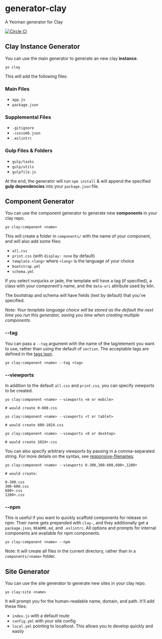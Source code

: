 # generator-clay
A Yeoman generator for Clay

[![Circle CI](https://circleci.com/gh/nymag/generator-clay.svg?style=svg&circle-token=a4c35eb0cccf099844c822d0ac36e8495bd2d1d5)](https://circleci.com/gh/nymag/generator-clay)

## Clay Instance Generator
You can use the main generator to generate an new clay **instance**.

```
yo clay
```

This will add the following files:

### Main Files
* `app.js`
* `package.json`

### Supplemental Files
* `.gitignore`
* `.csscomb.json`
* `.eslintrc`

### Gulp Files & Folders
* `gulp/tasks`
* `gulp/utils`
* `gulpfile.js`

At the end, the generator will run `npm install` & will append the specified **gulp dependencies** into your `package.json` file.

## Component Generator

You can use the component generator to generate new **components** in your clay repo.

```
yo clay:component <name>
```

This will create a folder in `components/` with the name of your component, and will also add some files:

* `all.css`
* `print.css` (with `display: none` by default)
* `template.<lang>` where `<lang>` is the language of your choice
* `bootstrap.yml`
* `schema.yml`

If you select nunjucks or jade, the template will have a tag (if specified), a class with your component's name, and the `data-uri` attribute used by kiln.

The bootstrap and schema will have fields (text by default) that you've specified.

_Note: Your template language choice will be stored as the default the next time you run this generator, saving you time when creating multiple components._

### --tag

You can pass a `--tag` argument with the name of the tag/element you want to use, rather than using the default of `section`. The acceptable tags are defined in the [tags json](https://github.com/nymag/generator-clay/blob/master/generators/component/tags.json).

```
yo clay:component <name> --tag <tag>
```

### --viewports

In addition to the default `all.css` and `print.css`, you can specify viewports to be created.

```
yo clay:component <name> --viewports <m or mobile>

# would create 0-600.css

yo clay:component <name> --viewports <t or tablet>

# would create 600-1024.css

yo clay:component <name> --viewports <d or desktop>

# would create 1024+.css
```

You can also specify arbitrary viewports by passing in a comma-separated string. For more details on the syntax, see [responsive-filenames](https://github.com/nymag/responsive-filenames#responsive-filenames).

```
yo clay:component <name> --viewports 0-300,300-600,600+,1200+

# would create:

0-300.css
300-600.css
600+.css
1200+.css
```

### --npm

This is useful if you want to quickly scaffold components for release on npm. Their name gets prepended with `clay-`, and they additionally get a `package.json`, `README.md`, and `.eslintrc`. All options and prompts for internal components are available for npm components.

```
yo clay:component <name> --npm
```

Note: It will create all files in the current directory, rather than in a `components/<name>` folder.

## Site Generator

You can use the site generator to generate new sites in your clay repo.

```
yo clay:site <name>
```

It will prompt you for the human-readable name, domain, and path. It'll add these files:

* `index.js` with a default route
* `config.yml` with your site config
* `local.yml` pointing to localhost. This allows you to develop quickly and easily
